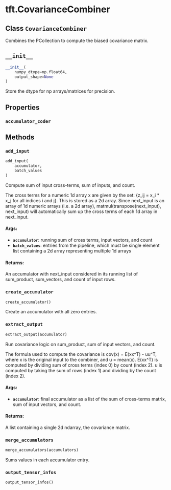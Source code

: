 <div itemscope itemtype="http://developers.google.com/ReferenceObject">
<meta itemprop="name" content="tft.CovarianceCombiner" />
<meta itemprop="path" content="Stable" />
<meta itemprop="property" content="accumulator_coder"/>
<meta itemprop="property" content="__init__"/>
<meta itemprop="property" content="add_input"/>
<meta itemprop="property" content="create_accumulator"/>
<meta itemprop="property" content="extract_output"/>
<meta itemprop="property" content="merge_accumulators"/>
<meta itemprop="property" content="output_tensor_infos"/>
</div>

# tft.CovarianceCombiner

## Class `CovarianceCombiner`



Combines the PCollection to compute the biased covariance matrix.

<h2 id="__init__"><code>__init__</code></h2>

``` python
__init__(
    numpy_dtype=np.float64,
    output_shape=None
)
```

Store the dtype for np arrays/matrices for precision.



## Properties

<h3 id="accumulator_coder"><code>accumulator_coder</code></h3>





## Methods

<h3 id="add_input"><code>add_input</code></h3>

``` python
add_input(
    accumulator,
    batch_values
)
```

Compute sum of input cross-terms, sum of inputs, and count.

The cross terms for a numeric 1d array x are given by the set:
{z_ij = x_i * x_j for all indices i and j}. This is stored as a 2d array.
Since next_input is an array of 1d numeric arrays (i.e. a 2d array),
matmul(transpose(next_input), next_input) will automatically sum up
the cross terms of each 1d array in next_input.

#### Args:

* <b>`accumulator`</b>: running sum of cross terms, input vectors, and count
* <b>`batch_values`</b>: entries from the pipeline, which must be single element list
      containing a 2d array
  representing multiple 1d arrays


#### Returns:

An accumulator with next_input considered in its running list of
sum_product, sum_vectors, and count of input rows.

<h3 id="create_accumulator"><code>create_accumulator</code></h3>

``` python
create_accumulator()
```

Create an accumulator with all zero entries.

<h3 id="extract_output"><code>extract_output</code></h3>

``` python
extract_output(accumulator)
```

Run covariance logic on sum_product, sum of input vectors, and count.

The formula used to compute the covariance is cov(x) = E(xx^T) - uu^T,
where x is the original input to the combiner, and u = mean(x).
E(xx^T) is computed by dividing sum of cross terms (index 0) by count
(index 2). u is computed by taking the sum of rows (index 1) and dividing by
the count (index 2).

#### Args:

* <b>`accumulator`</b>: final accumulator as a list of the sum of cross-terms matrix,
    sum of input vectors, and count.


#### Returns:

A list containing a single 2d ndarray, the covariance matrix.

<h3 id="merge_accumulators"><code>merge_accumulators</code></h3>

``` python
merge_accumulators(accumulators)
```

Sums values in each accumulator entry.

<h3 id="output_tensor_infos"><code>output_tensor_infos</code></h3>

``` python
output_tensor_infos()
```





